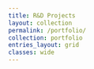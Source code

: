 ```yaml
---
title: R&D Projects
layout: collection
permalink: /portfolio/
collection: portfolio
entries_layout: grid
classes: wide
---
```

